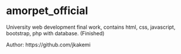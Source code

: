 # amorpet_official
University web development final work, contains html, css, javascript, bootstrap, php with database. (Finished) 
<p>Author: https://github.com/jkakemi</p>
